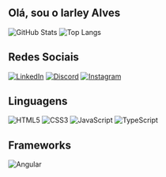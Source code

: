 ## Olá, sou o Iarley Alves

![GitHub Stats](https://github-readme-stats.vercel.app/api?username=Iarley-01&theme=tokyonight&bg_color=000&border_color=30A3DC&show_icons=true&icon_color=30A3DC&title_color=E94D5F&text_color=FFF)
![Top Langs](https://github-readme-stats-git-masterrstaa-rickstaa.vercel.app/api/top-langs/?username=Iarley-01&layout=compact&bg_color=000&border_color=30A3DC&title_color=E94D5F&text_color=FFF)
##
## Redes Sociais
[![LinkedIn](https://img.shields.io/badge/LinkedIn-0077B5?style=for-the-badge&logo=linkedin&logoColor=white)](https://www.linkedin.com/in/iarley-alves-web-developer/)
[![Discord](https://img.shields.io/badge/Discord-7289DA?style=for-the-badge&logo=discord&logoColor=white)](https://discord.com/channels/@iarley_alves342/)
[![Instagram](https://img.shields.io/badge/-Instagram-%23E4405F?style=for-the-badge&logo=instagram&logoColor=white)](https://www.instagram.com/iarley_alves01/)

## Linguagens
![HTML5](https://img.shields.io/badge/HTML5-E34F26?style=for-the-badge&logo=html5&logoColor=white)
![CSS3](https://img.shields.io/badge/CSS3-1572B6?style=for-the-badge&logo=css3&logoColor=white)
![JavaScript](https://img.shields.io/badge/JavaScript-F7DF1E?style=for-the-badge&logo=javascript&logoColor=black)
![TypeScript](https://img.shields.io/badge/TypeScript-007ACC?style=for-the-badge&logo=typescript&logoColor=white)

## Frameworks
![Angular](https://img.shields.io/badge/Angular-DD0031?style=for-the-badge&logo=angular&logoColor=white)
